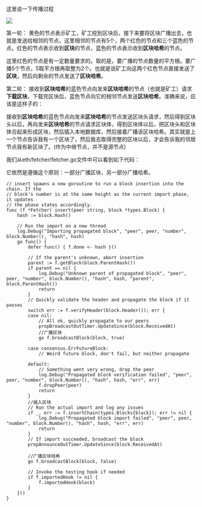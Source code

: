 

这里说一下传播过程

![](/Users/daminyang/github/github.com/teachain/study/ethereum/区块的传播过程.png)



第一轮：
 黄色的节点表示矿工，矿工挖到区块后，接下来要将区块广播出去，也就是发送给相邻的节点，这里相邻的节点有5个，两个红色的节点和三个蓝色的节点。红色的节点表示收到**区块**的节点，蓝色的节点表示收到**区块哈希**的节点。

这里红色的节点是有一定数量要求的。取的是，要广播的节点数量的平方根。要广播5个节点，5取平方根再取整为2个。也就是说矿工向这两个红色节点直接发送了**区块**，然后向剩余的节点发送了**区块哈希**。

第二轮：
 接收到**区块哈希**的蓝色节点向发来**区块哈希**的节点（也就是矿工）请求**下载区块**，下载完区块后，蓝色节点向它的相邻节点发送**区块哈希**。准确来说，应该是这样子的：

接收到**区块哈希**的蓝色节点向发来**区块哈希**的节点发送区块头请求，然后得到区块头以后，再向发来**区块哈希**的节点请求区块体，得到区块体以后，把区块头和区块体合起来形成区块，然后插入本地数据库，然后接着广播该区块哈希。其实就是上一个节点告诉我有一个区块了，然后我去取得完整的区块以后，才会告诉我的邻居节点我有新区块了。(作为中继节点，并不是源节点)



我们从eth/fetcher/fetcher.go文件中可以看到如下代码：

它依然是遵循这个原则：一部分广播区块，另一部分广播哈希。

```
// insert spawns a new goroutine to run a block insertion into the chain. If the
// block's number is at the same height as the current import phase, it updates
// the phase states accordingly.
func (f *Fetcher) insert(peer string, block *types.Block) {
	hash := block.Hash()

	// Run the import on a new thread
	log.Debug("Importing propagated block", "peer", peer, "number", block.Number(), "hash", hash)
	go func() {
		defer func() { f.done <- hash }()

		// If the parent's unknown, abort insertion
		parent := f.getBlock(block.ParentHash())
		if parent == nil {
			log.Debug("Unknown parent of propagated block", "peer", peer, "number", block.Number(), "hash", hash, "parent", block.ParentHash())
			return
		}
		// Quickly validate the header and propagate the block if it passes
		switch err := f.verifyHeader(block.Header()); err {
		case nil:
			// All ok, quickly propagate to our peers
			propBroadcastOutTimer.UpdateSince(block.ReceivedAt)
		    //广播区块
			go f.broadcastBlock(block, true)

		case consensus.ErrFutureBlock:
			// Weird future block, don't fail, but neither propagate

		default:
			// Something went very wrong, drop the peer
			log.Debug("Propagated block verification failed", "peer", peer, "number", block.Number(), "hash", hash, "err", err)
			f.dropPeer(peer)
			return
		}
		//插入区块
		// Run the actual import and log any issues
		if _, err := f.insertChain(types.Blocks{block}); err != nil {
			log.Debug("Propagated block import failed", "peer", peer, "number", block.Number(), "hash", hash, "err", err)
			return
		}
		// If import succeeded, broadcast the block
		propAnnounceOutTimer.UpdateSince(block.ReceivedAt)

		//广播区块哈希
		go f.broadcastBlock(block, false)

		// Invoke the testing hook if needed
		if f.importedHook != nil {
			f.importedHook(block)
		}
	}()
}
```




